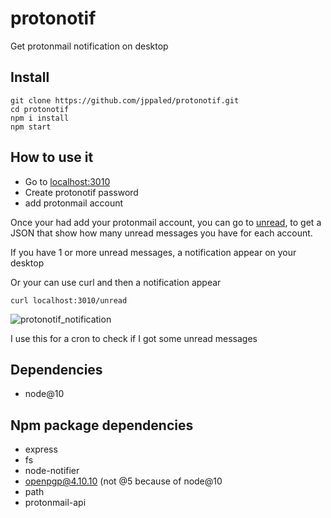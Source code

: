 # protonotif
Get protonmail notification on desktop

## Install

```
git clone https://github.com/jppaled/protonotif.git
cd protonotif
npm i install
npm start
```
## How to use it
- Go to [localhost:3010](http://localhost:3010)
- Create protonotif password
- add protonmail account

Once your had add your protonmail account, you can go to [unread](http://localhost:3010/unread), to get a JSON that show how many unread messages you have for each account.

If you have 1 or more unread messages, a notification appear on your desktop

Or your can use curl and then a notification appear
```
curl localhost:3010/unread 
```
![protonotif_notification](https://user-images.githubusercontent.com/22444128/137594591-cc88b07b-8f37-4aee-b8b0-87ca08ad6a17.png)


I use this for a cron to check if I got some unread messages

## Dependencies
- node@10

## Npm package dependencies
- express
- fs
- node-notifier
- openpgp@4.10.10 (not @5 because of node@10
- path
- protonmail-api
